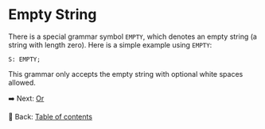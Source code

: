 # Empty String

There is a special grammar symbol `EMPTY`, which denotes an empty string (a string with length zero).
Here is a simple example using `EMPTY`:

```text
S: EMPTY;
```

This grammar only accepts the empty string with optional white spaces allowed.

:arrow_right:  Next: [Or](./or.md)

:blue_book: Back: [Table of contents](./../README.md)
